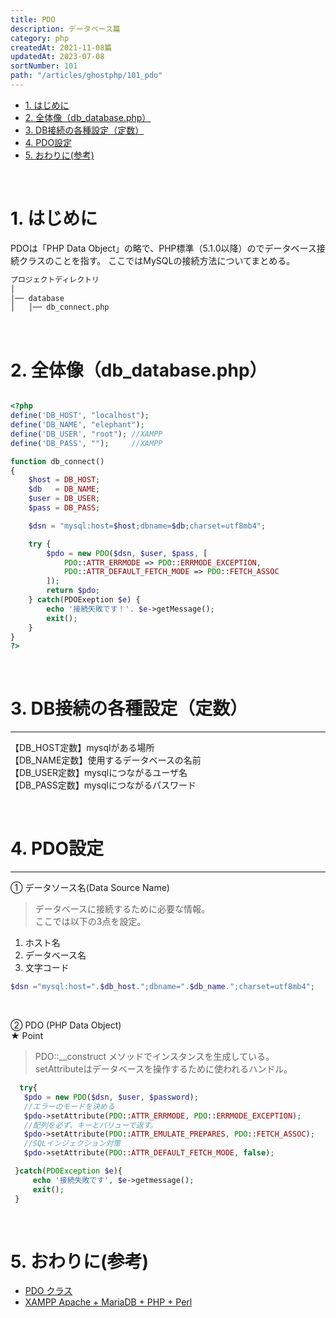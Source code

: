 ```yaml
---
title: PDO
description: データベース篇
category: php
createdAt: 2021-11-08篇
updatedAt: 2023-07-08
sortNumber: 101
path: "/articles/ghostphp/101_pdo"
---
```



<nuxt-content-wrapper>

- [1. はじめに](#1-はじめに)
- [2. 全体像（db\_database.php）](#2-全体像db_databasephp)
- [3.  DB接続の各種設定（定数）](#3--db接続の各種設定定数)
- [4. PDO設定](#4-pdo設定)
- [5. おわりに(参考)](#5-おわりに参考)


<br>

# 1. はじめに
PDOは「PHP Data Object」の略で、PHP標準（5.1.0以降）のでデータベース接続クラスのことを指す。
ここではMySQLの接続方法についてまとめる。


```html
プロジェクトディレクトリ
│
│── database
│   │── db_connect.php
```

<br>

# 2. 全体像（db_database.php）
```php

<?php
define('DB_HOST', "localhost");
define('DB_NAME', "elephant");
define('DB_USER', "root"); //XAMPP
define('DB_PASS', "");     //XAMPP

function db_connect()
{
    $host = DB_HOST;
    $db   = DB_NAME;
    $user = DB_USER;
    $pass = DB_PASS;

    $dsn = "mysql:host=$host;dbname=$db;charset=utf8mb4";

    try {
        $pdo = new PDO($dsn, $user, $pass, [
            PDO::ATTR_ERRMODE => PDO::ERRMODE_EXCEPTION,
            PDO::ATTR_DEFAULT_FETCH_MODE => PDO::FETCH_ASSOC
        ]);
        return $pdo;
    } catch(PDOExeption $e) {
        echo '接続失敗です！'. $e->getMessage();
        exit();
    }
}
?>

```

<br>

# 3.  DB接続の各種設定（定数）
<hr>

【DB_HOST定数】mysqlがある場所<br>
【DB_NAME定数】使用するデータベースの名前<br>
【DB_USER定数】mysqlにつながるユーザ名<br>
【DB_PASS定数】mysqlにつながるパスワード<br>

<br>

# 4. PDO設定
<hr>

① データソース名(Data Source Name)<br>
> データベースに接続するために必要な情報。
 <br>ここでは以下の3点を設定。
1. ホスト名
2. データベース名
3. 文字コード

  ```php
  $dsn ="mysql:host=".$db_host.";dbname=".$db_name.";charset=utf8mb4";
  ```

<br>

② PDO (PHP Data Object)<br>
★ Point
> PDO::__construct メソッドでインスタンスを生成している。<br>setAttributeはデータベースを操作するために使われるハンドル。

 ```php
   try{
    $pdo = new PDO($dsn, $user, $password);
    //エラーのモードを決める
    $pdo->setAttribute(PDO::ATTR_ERRMODE, PDO::ERRMODE_EXCEPTION);
    //配列を必ず、キーとバリューで返す。
    $pdo->setAttribute(PDO::ATTR_EMULATE_PREPARES, PDO::FETCH_ASSOC);
    //SQLインジェクション対策
    $pdo->setAttribute(PDO::ATTR_DEFAULT_FETCH_MODE, false);

  }catch(PDOException $e){
      echo '接続失敗です', $e->getmessage();
      exit();
  }
 ```

<br>

# 5. おわりに(参考)
- [PDO クラス ](https://www.php.net/manual/ja/class.pdo.php)
- [XAMPP Apache + MariaDB + PHP + Perl](https://www.apachefriends.org/jp/index.html)


</nuxt-content-wrapper>
